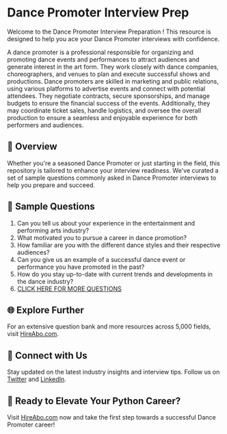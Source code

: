 # Dance Promoter Interview Prep

Welcome to the Dance Promoter Interview Preparation ! This resource is designed to help you ace your Dance Promoter interviews with confidence.

A dance promoter is a professional responsible for organizing and promoting dance events and performances to attract audiences and generate interest in the art form. They work closely with dance companies, choreographers, and venues to plan and execute successful shows and productions. Dance promoters are skilled in marketing and public relations, using various platforms to advertise events and connect with potential attendees. They negotiate contracts, secure sponsorships, and manage budgets to ensure the financial success of the events. Additionally, they may coordinate ticket sales, handle logistics, and oversee the overall production to ensure a seamless and enjoyable experience for both performers and audiences.

## 🚀 Overview

Whether you're a seasoned Dance Promoter or just starting in the field, this repository is tailored to enhance your interview readiness. We've curated a set of sample questions commonly asked in Dance Promoter interviews to help you prepare and succeed.

## 📝 Sample Questions

1. Can you tell us about your experience in the entertainment and performing arts industry?
2. What motivated you to pursue a career in dance promotion?
3. How familiar are you with the different dance styles and their respective audiences?
4. Can you give us an example of a successful dance event or performance you have promoted in the past?
5. How do you stay up-to-date with current trends and developments in the dance industry?
6. [CLICK HERE FOR MORE QUESTIONS](https://hireabo.com/job/16_4_21/Dance%20Promoter)

## 🌐 Explore Further

For an extensive question bank and more resources across 5,000 fields, visit [HireAbo.com](https://www.hireabo.com).

## 📱 Connect with Us

Stay updated on the latest industry insights and interview tips. Follow us on [Twitter](https://twitter.com/hireabo) and [LinkedIn](https://www.linkedin.com/in/hire-abo-3609972a8/).

## 🚀 Ready to Elevate Your Python Career?

Visit [HireAbo.com](https://www.hireabo.com) now and take the first step towards a successful Dance Promoter career!